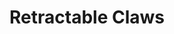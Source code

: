 ---
title: "Retractable Claws"
canonical: "skill/retractable-claws"
canonical_title: "Awakened Beastkin Loresheet"
lists:
    - awakened-beastkin-loresheet
tier: 3
osp_cost: 10
prerequisites: ["awakened-beastkin-loresheet/natural-claws", " & ", "Claw Competency"]
replacement: true
ladder: "claws"
---